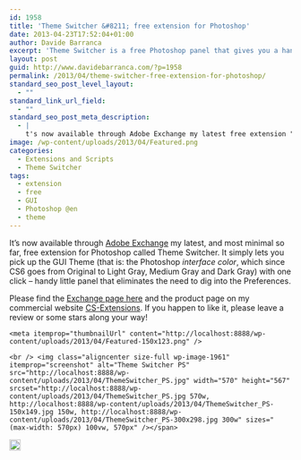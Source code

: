```yaml
---
id: 1958
title: 'Theme Switcher &#8211; free extension for Photoshop'
date: 2013-04-23T17:52:04+01:00
author: Davide Barranca
excerpt: 'Theme Switcher is a free Photoshop panel that gives you a handy way to switch Theme (i.e. the user interface color: Original, Light Gray, Medium Gray and Dark Gray) in a click - no need to bother with Preferences anymore!'
layout: post
guid: http://www.davidebarranca.com/?p=1958
permalink: /2013/04/theme-switcher-free-extension-for-photoshop/
standard_seo_post_level_layout:
  - ""
standard_link_url_field:
  - ""
standard_seo_post_meta_description:
  - |
    t's now available through Adobe Exchange my latest free extension "Theme Switcher", that lets you cycle through Photoshop themes in a click!
image: /wp-content/uploads/2013/04/Featured.png
categories:
  - Extensions and Scripts
  - Theme Switcher
tags:
  - extension
  - free
  - GUI
  - Photoshop @en
  - theme
---
```

<div class="pf-content">
  <p>
    <span itemprop="about" itemscope="" itemtype="http://schema.org/SoftwareApplication">It&#8217;s now available through <a itemprop="url" title="Adobe Exchange" href="www.adobeexchange.com" target="_blank">Adobe Exchange</a> my latest, and most minimal so far, <span itemprop="offers" itemscope="" itemtype="http://schema.org/Offer"><span itemprop="price">free</span></span> <span itemprop="applicationCategory">extension</span> for <span itemprop="applicationSuite">Photoshop</span> called <span itemprop="name">Theme Switcher</span>. It simply lets you pick up the <span itemprop="mentions">GUI</span> Theme (that is: the Photoshop <em><span itemprop="mentions">interface color</span></em>, which since CS6 goes from Original to Light Gray, Medium Gray and Dark Gray) with one click &#8211; handy little panel that eliminates the need to dig into the Preferences.<!--more--></span>
  </p>
  
  <p>
    <span itemprop="about" itemscope="" itemtype="http://schema.org/SoftwareApplication">Please find the <a itemprop="url" title="Theme Switcher on Adobe Exchange" href="http://adobeexchange.com/store/products/919#.UXZ3eyuG3pg" target="_blank">Exchange page here</a> and the product page on my commercial website <a title="Theme Switcher on cs-extensions.com" href="http://www.cs-extensions.com/theme-switcher/ ‎" target="_blank">CS-Extensions</a>. If you happen to like it, please leave a review or some stars along your way!<br /> 
    
    <meta itemprop="thumbnailUrl" content="http://localhost:8888/wp-content/uploads/2013/04/Featured-150x123.png" />
    
    <br /> <img class="aligncenter size-full wp-image-1961" itemprop="screenshot" alt="Theme Switcher PS" src="http://localhost:8888/wp-content/uploads/2013/04/ThemeSwitcher_PS.jpg" width="570" height="567" srcset="http://localhost:8888/wp-content/uploads/2013/04/ThemeSwitcher_PS.jpg 570w, http://localhost:8888/wp-content/uploads/2013/04/ThemeSwitcher_PS-150x149.jpg 150w, http://localhost:8888/wp-content/uploads/2013/04/ThemeSwitcher_PS-300x298.jpg 300w" sizes="(max-width: 570px) 100vw, 570px" /></span>
  </p>
</div>

<!-- Share-Widget Button BEGIN --><a href="javascript:void(0);" myshare\_id="mys\_shareit" myshare\_url="http://localhost:8888/2013/04/theme-switcher-free-extension-for-photoshop/" myshare\_title="Theme Switcher &#8211; free extension for Photoshop" rel="nofollow" onclick=" return false;" style="text-decoration:none; color:#000000; font-size:11px; line-height:20px;"> 

<img src="http://localhost:8888/wp-content/plugins/share-widget/img/share-button-white-small.png" height="20" alt="Share" style="border:0" /> </a> <!-- Share-Widget Button END -->